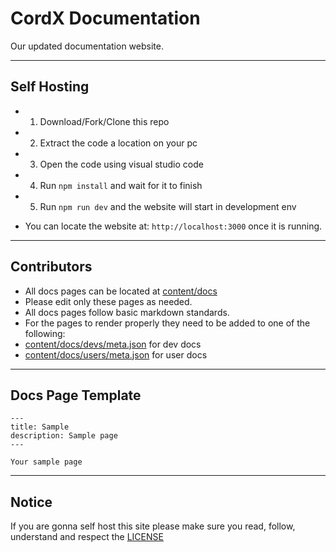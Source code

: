 # CordX Documentation

Our updated documentation website.

---

## Self Hosting

- 1. Download/Fork/Clone this repo
- 2. Extract the code a location on your pc
- 3. Open the code using visual studio code
- 4. Run `npm install` and wait for it to finish
- 5. Run `npm run dev` and the website will start in development env

- You can locate the website at: `http://localhost:3000` once it is running.

---

## Contributors
- All docs pages can be located at [content/docs](./content/docs/)
- Please edit only these pages as needed.
- All docs pages follow basic markdown standards.
- For the pages to render properly they need to be added to one of the following:
 - [content/docs/devs/meta.json](./content/docs/devs/meta.json) for dev docs
 - [content/docs/users/meta.json](./content/docs/users/meta.json) for user docs 

---

## Docs Page Template

```mdx
---
title: Sample
description: Sample page
---

Your sample page
```

---

## Notice
If you are gonna self host this site please make sure you read, follow, understand and respect the [LICENSE](./LICENSE)



